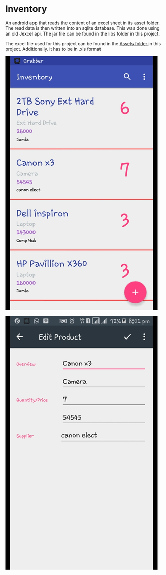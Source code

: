 # Inventory

An android app that reads the content of an excel sheet in its asset folder. The read data is then written into an sqlite database. This was done using an old Jexcel api. The jar file can be found in the libs folder in this project.

<p>
The excel file used for this project can be found in the <a href='https://github.com/lollykrown/Inventory/tree/master/Inventory/app/src/main/Assets/products.xls'> Assets folder </a>in this project. Additionally. it has to be in .xls format</p>


![alt text](screenshots/1.png "MainActivity")<br/><br/>  ![alt text](screenshots/2.png "EditorActivity")



